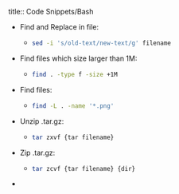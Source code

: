 title:: Code Snippets/Bash

- Find and Replace in file:
	- ```bash
	  sed -i 's/old-text/new-text/g' filename
	  ```
- Find files which size larger than 1M:
	- ```bash
	  find . -type f -size +1M
	  ```
- Find files:
	- ```bash
	  find -L . -name '*.png'
	  ```
- Unzip .tar.gz:
	- ```bash
	  tar zxvf {tar filename}
	  ```
- Zip .tar.gz:
	- ```bash
	  tar zcvf {tar filename} {dir}
	  ```
-